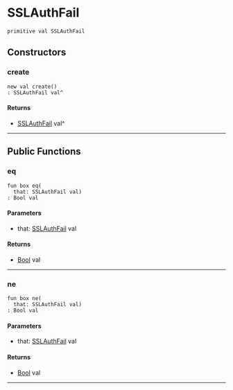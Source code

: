 # SSLAuthFail

```pony
primitive val SSLAuthFail
```

## Constructors

### create

```pony
new val create()
: SSLAuthFail val^
```

#### Returns

* [SSLAuthFail](net-ssl-SSLAuthFail) val^

---

## Public Functions

### eq

```pony
fun box eq(
  that: SSLAuthFail val)
: Bool val
```
#### Parameters

*   that: [SSLAuthFail](net-ssl-SSLAuthFail) val

#### Returns

* [Bool](builtin-Bool) val

---

### ne

```pony
fun box ne(
  that: SSLAuthFail val)
: Bool val
```
#### Parameters

*   that: [SSLAuthFail](net-ssl-SSLAuthFail) val

#### Returns

* [Bool](builtin-Bool) val

---

